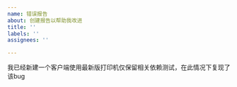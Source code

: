 ```yaml
---
name: 错误报告
about: 创建报告以帮助我改进
title: ''
labels: ''
assignees: ''

---
```


我已经新建一个客户端使用最新版打印机仅保留相关依赖测试，在此情况下复现了该bug
